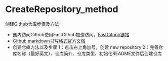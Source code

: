 # CreateRepository_method
创建Github仓库步骤及方法
- 国内访问Github使用FastGithub加速访问，[FastGithub链接](https://gitee.com/XingYuan55/FastGithub/releases/tag/2.1.4)
- [Github markdown书写格式官方文档](https://docs.github.com/zh/get-started/writing-on-github/getting-started-with-writing-and-formatting-on-github/basic-writing-and-formatting-syntax)
- 创建仓库方法以及步骤
  1：点击右上角加号，创建 new repository
  2：完善仓库名称（最好英文）、仓库简介、仓库类型、初始化README文件后创建仓库
